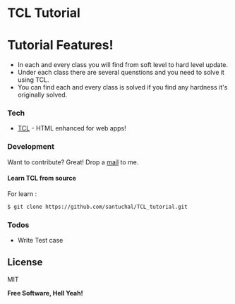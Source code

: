 # TCL Tutorial

# Tutorial Features!

  - In each and every class you will find from soft level to hard level update.
  - Under each class there are several quenstions and you need to solve it using TCL. 
  - You can find each and every class is solved if you find any hardness it's originally solved. 

### Tech

* [TCL] - HTML enhanced for web apps!


### Development

Want to contribute? Great! 
Drop a [mail](mailto:santuchal@gmail.com) to me.

#### Learn TCL from source
For learn :
```sh
$ git clone https://github.com/santuchal/TCL_tutorial.git
```


### Todos

 - Write Test case

License
----

MIT


**Free Software, Hell Yeah!**

   [TCL]: <https://www.tcl.tk/>

